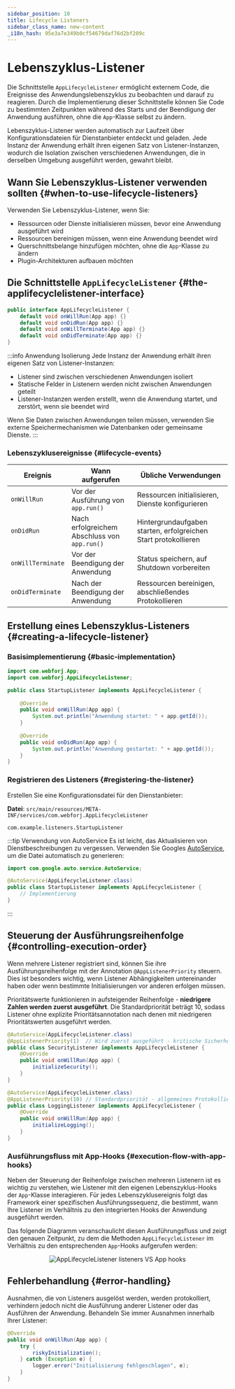 ```yaml
---
sidebar_position: 10
title: Lifecycle Listeners
sidebar_class_name: new-content
_i18n_hash: 95e3a7e349b0cf54679daf76d2bf209c
---
```

<!-- vale off -->
# Lebenszyklus-Listener <DocChip chip='since' label='25.02' />
<!-- vale on -->

Die Schnittstelle `AppLifecycleListener` ermöglicht externem Code, die Ereignisse des Anwendungslebenszyklus zu beobachten und darauf zu reagieren. Durch die Implementierung dieser Schnittstelle können Sie Code zu bestimmten Zeitpunkten während des Starts und der Beendigung der Anwendung ausführen, ohne die `App`-Klasse selbst zu ändern.

Lebenszyklus-Listener werden automatisch zur Laufzeit über Konfigurationsdateien für Dienstanbieter entdeckt und geladen. Jede Instanz der Anwendung erhält ihren eigenen Satz von Listener-Instanzen, wodurch die Isolation zwischen verschiedenen Anwendungen, die in derselben Umgebung ausgeführt werden, gewahrt bleibt.

## Wann Sie Lebenszyklus-Listener verwenden sollten {#when-to-use-lifecycle-listeners}

Verwenden Sie Lebenszyklus-Listener, wenn Sie:
- Ressourcen oder Dienste initialisieren müssen, bevor eine Anwendung ausgeführt wird
- Ressourcen bereinigen müssen, wenn eine Anwendung beendet wird  
- Querschnittsbelange hinzufügen möchten, ohne die `App`-Klasse zu ändern
- Plugin-Architekturen aufbauen möchten

## Die Schnittstelle `AppLifecycleListener` {#the-applifecyclelistener-interface}

```java title="AppLifecycleListener.java"
public interface AppLifecycleListener {
    default void onWillRun(App app) {}
    default void onDidRun(App app) {}
    default void onWillTerminate(App app) {}
    default void onDidTerminate(App app) {}
}
```

:::info Anwendung Isolierung
Jede Instanz der Anwendung erhält ihren eigenen Satz von Listener-Instanzen:
- Listener sind zwischen verschiedenen Anwendungen isoliert
- Statische Felder in Listenern werden nicht zwischen Anwendungen geteilt
- Listener-Instanzen werden erstellt, wenn die Anwendung startet, und zerstört, wenn sie beendet wird

Wenn Sie Daten zwischen Anwendungen teilen müssen, verwenden Sie externe Speichermechanismen wie Datenbanken oder gemeinsame Dienste.
:::

### Lebenszyklusereignisse {#lifecycle-events}

| Ereignis | Wann aufgerufen | Übliche Verwendungen |
|----------|----------------|---------------------|
| `onWillRun` | Vor der Ausführung von `app.run()` | Ressourcen initialisieren, Dienste konfigurieren |
| `onDidRun` | Nach erfolgreichem Abschluss von `app.run()` | Hintergrundaufgaben starten, erfolgreichen Start protokollieren |
| `onWillTerminate` | Vor der Beendigung der Anwendung | Status speichern, auf Shutdown vorbereiten |
| `onDidTerminate` | Nach der Beendigung der Anwendung | Ressourcen bereinigen, abschließendes Protokollieren |

## Erstellung eines Lebenszyklus-Listeners {#creating-a-lifecycle-listener}

### Basisimplementierung {#basic-implementation}

```java title="StartupListener.java"
import com.webforj.App;
import com.webforj.AppLifecycleListener;

public class StartupListener implements AppLifecycleListener {
    
    @Override
    public void onWillRun(App app) {
        System.out.println("Anwendung startet: " + app.getId());
    }
    
    @Override
    public void onDidRun(App app) {
        System.out.println("Anwendung gestartet: " + app.getId());
    }
}
```

### Registrieren des Listeners {#registering-the-listener}

Erstellen Sie eine Konfigurationsdatei für den Dienstanbieter:

**Datei**: `src/main/resources/META-INF/services/com.webforj.AppLifecycleListener`

```
com.example.listeners.StartupListener
```

:::tip Verwendung von AutoService
Es ist leicht, das Aktualisieren von Dienstbeschreibungen zu vergessen. Verwenden Sie Googles [AutoService](https://github.com/google/auto/blob/main/service/README.md), um die Datei automatisch zu generieren:

```java title="StartupListener.java"
import com.google.auto.service.AutoService;

@AutoService(AppLifecycleListener.class)
public class StartupListener implements AppLifecycleListener {
    // Implementierung
}
```
:::

## Steuerung der Ausführungsreihenfolge {#controlling-execution-order}

Wenn mehrere Listener registriert sind, können Sie ihre Ausführungsreihenfolge mit der Annotation `@AppListenerPriority` steuern. Dies ist besonders wichtig, wenn Listener Abhängigkeiten untereinander haben oder wenn bestimmte Initialisierungen vor anderen erfolgen müssen.

Prioritätswerte funktionieren in aufsteigender Reihenfolge - **niedrigere Zahlen werden zuerst ausgeführt**. Die Standardpriorität beträgt 10, sodass Listener ohne explizite Prioritätsannotation nach denen mit niedrigeren Prioritätswerten ausgeführt werden.

```java title="SecurityListener.java"
@AutoService(AppLifecycleListener.class)
@AppListenerPriority(1)  // Wird zuerst ausgeführt - kritische Sicherheitskonfiguration
public class SecurityListener implements AppLifecycleListener {
    @Override
    public void onWillRun(App app) {
        initializeSecurity();
    }
}

@AutoService(AppLifecycleListener.class)
@AppListenerPriority(10) // Standardpriorität - allgemeines Protokollieren
public class LoggingListener implements AppLifecycleListener {
    @Override
    public void onWillRun(App app) {
        initializeLogging();
    }
}
```

### Ausführungsfluss mit App-Hooks {#execution-flow-with-app-hooks}

Neben der Steuerung der Reihenfolge zwischen mehreren Listenern ist es wichtig zu verstehen, wie Listener mit den eigenen Lebenszyklus-Hooks der `App`-Klasse interagieren. Für jedes Lebenszyklusereignis folgt das Framework einer spezifischen Ausführungssequenz, die bestimmt, wann Ihre Listener im Verhältnis zu den integrierten Hooks der Anwendung ausgeführt werden.

Das folgende Diagramm veranschaulicht diesen Ausführungsfluss und zeigt den genauen Zeitpunkt, zu dem die Methoden `AppLifecycleListener` im Verhältnis zu den entsprechenden `App`-Hooks aufgerufen werden: 

<div align="center">

![AppLifecycleListener listeners VS `App` hooks  ](/img/lifecycle-listeners.svg)

</div>

## Fehlerbehandlung {#error-handling}

Ausnahmen, die von Listeners ausgelöst werden, werden protokolliert, verhindern jedoch nicht die Ausführung anderer Listener oder das Ausführen der Anwendung. Behandeln Sie immer Ausnahmen innerhalb Ihrer Listener:

```java title="Beispiel für Fehlerbehandlung"
@Override
public void onWillRun(App app) {
    try {
        riskyInitialization();
    } catch (Exception e) {
        logger.error("Initialisierung fehlgeschlagen", e);
    }
}
```
